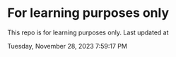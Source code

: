 # For learning purposes only
This repo is for learning purposes only.
Last updated at

Tuesday, November 28, 2023 7:59:17 PM

